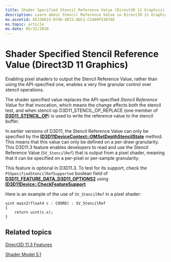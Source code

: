 ```yaml
---
title: Shader Specified Stencil Reference Value (Direct3D 11 Graphics)
description: Learn about Stencil Reference Value in Direct3D 11 Graphics. Enabling pixel shaders to use Stencil Reference Value enables fine control over stencil operations.
ms.assetid: 6E336623-9746-4872-ADC1-C5489F53D7AE
ms.topic: article
ms.date: 05/31/2018
---
```


# Shader Specified Stencil Reference Value (Direct3D 11 Graphics)

Enabling pixel shaders to output the Stencil Reference Value, rather than using the API-specified one, enables a very fine granular control over stencil operations.

The shader specified value replaces the API-specified *Stencil Reference Value* for that invocation, which means the change affects both the stencil test, and when stencil op D3D11\_STENCIL\_OP\_REPLACE (one member of [**D3D11\_STENCIL\_OP**](/windows/desktop/api/D3D11/ne-d3d11-d3d11_stencil_op)) is used to write the reference value to the stencil buffer.

In earlier versions of D3D11, the Stencil Reference Value can only be specified by the [**ID3D11DeviceContext::OMSetDepthStencilState**](/windows/desktop/api/D3D11/nf-d3d11-id3d11devicecontext-omsetdepthstencilstate) method. This means that this value can only be defined on a per-draw granularity. This D3D11.3 feature enables developers to read and use the Stencil Reference Value (`SV_StencilRef`) that is output from a pixel shader, meaning that it can be specified on a per-pixel or per-sample granularity.

This feature is optional in D3D11.3. To test for its support, check the `PSSpecifiedStencilRefSupported` boolean field of [**D3D11\_FEATURE\_DATA\_D3D11\_OPTIONS2**](/windows/desktop/api/D3D11/ns-d3d11-d3d11_feature_data_d3d11_options2) using [**ID3D11Device::CheckFeatureSupport**](/windows/desktop/api/D3D11/nf-d3d11-id3d11device-checkfeaturesupport)

Here is an example of the use of `SV_StencilRef` in a pixel shader:

``` syntax
uint main2(float4 c : COORD) : SV_StencilRef
{
    return uint(c.x);
}
```

## Related topics

<dl> <dt>

[Direct3D 11.3 Features](direct3d-11-3-features.md)
</dt> <dt>

[Shader Model 5.1](/windows/desktop/direct3dhlsl/shader-model-5-1)
</dt> </dl>

 

 
